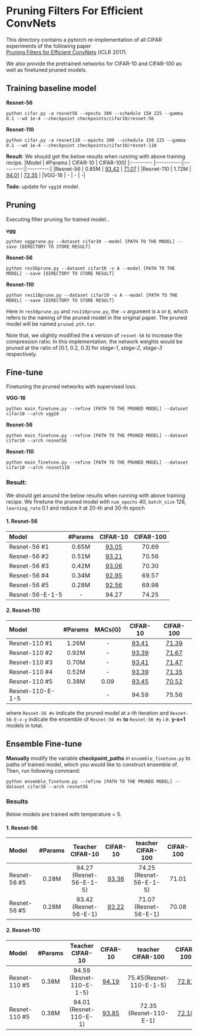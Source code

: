 # Pruning Filters For Efficient ConvNets

This directory contains a pytorch re-implementation of all CIFAR experiments of the following paper  
[Pruning Filters for Efficient ConvNets](https://arxiv.org/abs/1608.08710) (ICLR 2017).

We also provide the pretrained networks for CIFAR-10 and CIFAR-100 as well as finetuned pruned models.

## Training baseline model 

**Resnet-56**

```shell
python cifar.py -a resnet56 --epochs 300 --schedule 150 225 --gamma 0.1 --wd 1e-4 --checkpoint checkpoints/cifar10/resnet-56
```

**Resnet-110**

```shell
python cifar.py -a resnet110 --epochs 300 --schedule 150 225 --gamma 0.1 --wd 1e-4 --checkpoint checkpoints/cifar10/resnet-110 
```

**Result**: We should get the below results when running with above training recipe.
|Model      | #Params | CIFAR-10 | CIFAR-100|
|:--------- |:----------:|:---------:|:---------:|
|Resnet-56 | 0.85M  |   [93.42](https://drive.google.com/open?id=1Ak-KxWbPZNnZHJfrhJEVsXYaR70UmzMJ)    |  [71.07](https://drive.google.com/file/d/1iNpD_HUtaIM6NPkF51OOJA0K6yz1NWC5/view?usp=sharing)         |
|Resnet-110 |  1.72M |   [94.01](https://drive.google.com/file/d/1n6viesspfHl4qAFEkUD8g5Kd0a9QQO0o/view?usp=sharing)    |  [72.35](https://drive.google.com/file/d/1S3NtJM7b4dVhlm9HgRPqMUYFEvJj6bPq/view?usp=sharing)         |
|VGG-16     |     -      | -         | -|

**Todo**: update for `vgg16` model.

## Pruning

Executing filter pruning for trained model..

**vgg**

```shell
python vggprune.py --dataset cifar10 --model [PATH TO THE MODEL] --save [DIRECTORY TO STORE RESULT]
```

**Resnet-56**

```shell
python res56prune.py --dataset cifar10 -v A --model [PATH TO THE MODEL] --save [DIRECTORY TO STORE RESULT]
```

**Resnet-110**

```shell
python res110prune.py --dataset cifar10 -v A --model [PATH TO THE MODEL] --save [DIRECTORY TO STORE RESULT]
```

Here in `res56prune.py` and `res110prune.py`, the `-v` argument is `A` or `B`, which refers to the naming of the pruned model in the original paper. The pruned model will be named `pruned.pth.tar`. 

Note that, we slightly modified the `A` version of `resnet-56` to increase the compression ratio. In this implementation, the network weights would be pruned at the ratio of [0.1, 0.2, 0.3] for *stage-1*, *stage-2*, *stage-3* respectively.

## Fine-tune

Finetuning the pruned networks with supervised loss.

**VGG-16**

```shell
python main_finetune.py --refine [PATH TO THE PRUNED MODEL] --dataset cifar10 --arch vgg16 
```

**Resnet-56**

```shell
python main_finetune.py --refine [PATH TO THE PRUNED MODEL] --dataset cifar10 --arch resnet56
```

**Resnet-110**

```shell
python main_finetune.py --refine [PATH TO THE PRUNED MODEL] --dataset cifar10 --arch resnet110 
```

### Result:
We should get around the below results when running with above training recipe. We finetune the pruned model with `num_epochs` 40,  `batch_size` 128, `learning_rate` 0.1 and reduce it at 20-th and 30-th epoch

#### 1. Resnet-56

|Model      | #Params | CIFAR-10 | CIFAR-100|
|:--------- |:----------:|:---------:|:---------:|
|Resnet-56 #1 |     0.65M  |   [93.05](https://drive.google.com/open?id=1m71QYlEDHPaX5ueX1p7b5N931n_MroJy)    | 70.69        |
|Resnet-56 #2 |     0.51M  |   [93.21](https://drive.google.com/file/d/1-70MKowxBzIUgh03M6OlQ9L3RYwvy5s_/view?usp=sharing)    |  70.56         |
|Resnet-56 #3 |     0.42M  |   [93.06](https://drive.google.com/file/d/1-7qDS6T5h5oKDsYzo8_i32AMgACk_9C4/view?usp=sharing)    | 70.30         |
|Resnet-56 #4 |     0.34M  |   [92.95](https://drive.google.com/file/d/1-9_8Y9gNmY4kNbNgPSsjQ7-22rZ2VElQ/view?usp=sharing)    | 69.57         |
|Resnet-56 #5 |     0.28M  |   [92.56](https://drive.google.com/file/d/1-9daN9eKwGv6t8QeQ4bCJmXmRHwQ18Ys/view?usp=sharing)    | 69.98         |
|Resnet-56-E-1-5  |     -      |   94.27    | 74.25         |

#### 2. Resnet-110

|Model      | #Params | MACs(G) |CIFAR-10 | CIFAR-100|
|:--------- |:----------:|:---------:|:---------:|:---------:|
|Resnet-110 #1 |     1.26M  |  - | [93.41](https://drive.google.com/file/d/1-10W2X8v9SCG5LrC9zKCTEamPdo6hzSY/view?usp=sharing)    | [71.39](https://drive.google.com/file/d/1-0ODCiTebcraiEM7Gyv56pkVBuOp2Cpw/view?usp=sharing)         |
|Resnet-110 #2 |     0.92M  |   - | [93.39](https://drive.google.com/file/d/1-AuUTWLRCvVIUxV8-NBwp5BQcJ3aXKcF/view?usp=sharing)    | [71.67](https://drive.google.com/file/d/1-1CoHHkToyunGROiE_DE_Lph-mXf378s/view?usp=sharing)         |
|Resnet-110 #3 |     0.70M  |   - | [93.41](https://drive.google.com/file/d/1-BC11kPo_SAXxDVWbiUC3Tr-sVA2uxGt/view?usp=sharing)    | [71.47](https://drive.google.com/file/d/1-4wxnrEW5kagykVDTAE_KNSz1dJ-yarD/view?usp=sharing)        |
|Resnet-110 #4 |     0.52M  |   - | [93.39](https://drive.google.com/file/d/1-EEgrp9FymLpa3cTgCfzMGDGNE36MQOI/view?usp=sharing)    | [71.35](https://drive.google.com/file/d/1-8UNXlEFY-YjubOYpQ57AToIiIHdmPN4/view?usp=sharing)         |
|Resnet-110 #5 |     0.38M  |   0.09 | [93.45](https://drive.google.com/file/d/1-N3-YdXMXDVPm512FufKfZmTqCTNabG1/view?usp=sharing)    | [70.52](https://drive.google.com/file/d/1-8WJhJ_kco7x0jSx9cqzsVQ4CQQBkPmz/view?usp=sharing)         |
|Resnet-110-E-1-5  |          |   - |94.59    |  75.56        |

where `Resnet-56 #x` indicate the pruned model at *x-th* iteration and `Resnet-56-E-x-y` indicate the ensemble of `Resnet-56 #x` **to** `Resnet-56 #y` i.e. **y-x+1** models in total.
## Ensemble Fine-tune

**Manually** modify the variable **checkpoint_paths** in `ensemble_finetune.py` to paths of trained model, which you would like to construct ensemble of. Then, run following command:

```shell
python ensemble_finetune.py --refine [PATH TO THE PRUNED MODEL] --dataset cifar10 --arch resnet56 
```

### Results

Below models are trained with temperature = 5.

#### 1. Resnet-56

|Model      | #Params | Teacher CIFAR-10 | CIFAR-10 | teacher CIFAR-100| CIFAR-100|
|:--------- |:----------:|:---------:|:---------:|:---------:|:---------:|
|Resnet-56 #5 |     0.28M  |   94.27 (Resnet-56-E-1-5)   | [93.36](https://drive.google.com/file/d/1-CuZfD5t8cFRoOj6wuFOdo10bgEvOlov/view?usp=sharing)  | 74.25 (Resnet-56-E-1-5) | 71.01 |
|Resnet-56 #5 |     0.28M  |   93.42 (Resnet-56-E-1)   | [93.22](https://drive.google.com/file/d/1-C773-mPqLpRFIWTwzTjg35WlEEvRmT9/view?usp=sharing)  | 71.07 (Resnet-56-E-1) | 70.08 |

#### 2. Resnet-110

|Model      | #Params | Teacher CIFAR-10 | CIFAR-10 | teacher CIFAR-100| CIFAR-100|
|:--------- |:----------:|:---------:|:---------:|:---------:|:---------:|
|Resnet-110 #5 |     0.38M  |   94.59 (Resnet-110-E-1-5)   | [94.19](https://drive.google.com/file/d/1-NBKBvS5skQ3p-bdFP5YCoxpF4_33ujm/view?usp=sharing)  | 75.45(Resnet-110-E-1-5) | [72.81](https://drive.google.com/file/d/1zRl15foqN44edaemLrUtmoBlAdce18eS/view?usp=sharing) |
|Resnet-110 #5 |     0.38M  |   94.01 (Resnet-110-E-1)   | [93.85](https://drive.google.com/file/d/1-NG4BxP1symyDVE7uJISwKSsxWj_Obn2/view?usp=sharing)  | 72.35 (Resnet-110-E-1)| [72.10](https://drive.google.com/file/d/1-C9suhbp1zRMwqr8UE9TkCISOHbzKVjk/view?usp=sharing) |